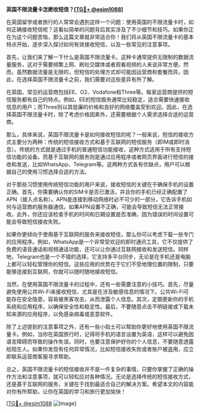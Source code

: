 **英国不限流量卡怎麽收短信？[[TG💪+ @esim1088](https://t.me/s/esim1088)]**

在英国留学或者旅行的人常常会遇到这样一个问题：使用英国的不限流量卡时，如何正确接收短信呢？这看似简单的问题背后其实涉及了不少细节和技巧。如果你正在为这个问题苦恼，那么这篇文章就非常适合你！我们将从英国不限流量卡的基本特点开始，逐步深入探讨如何有效接收短信，以及一些常见的注意事项。

首先，让我们来了解一下什么是英国不限流量卡。这种卡通常提供无限制的数据流量服务，这对于需要频繁上网、刷社交媒体或者观看视频的人来说非常方便。然而，虽然数据流量是无限的，但短信的处理方式却可能因运营商和套餐而异。因此，在选择英国不限流量卡之前，我们需要对这些差异有所了解。

在英国，常见的运营商包括EE、O2、Vodafone和Three等。每家运营商提供的短信服务都有自己的特点。例如，EE的短信服务通常比较稳定，适合需要快速接收信息的用户；而Three则以其低廉的价格和良好的网络覆盖受到欢迎。因此，在选择英国不限流量卡时，除了考虑价格因素外，还需要根据个人需求选择合适的运营商。

那么，具体来说，英国不限流量卡是如何接收短信的呢？一般来说，短信的接收方式主要分为两种：传统的短信接收方式和基于互联网的短信服务（即IM或即时消息）。传统的方式就是通过手机的普通短信功能接收，这种方式适用于所有支持短信功能的设备。而基于互联网的服务则是通过应用程序或者网页界面进行短信的接收和发送，比如WhatsApp、Telegram等。这两种方式各有优缺点，用户可以根据自己的使用习惯选择合适的方法。

对于那些习惯使用传统短信功能的用户来说，接收短信的关键在于确保手机的设置正确。首先，你需要确认你的SIM卡是否已激活，并且你的手机已经正确配置了APN（接入点名称）。APN是连接到移动网络时必不可少的一部分，它告诉手机如何与运营商的服务器通信。如果APN设置不正确，可能会导致短信无法正常接收。此外，你还应该检查手机的时间和日期设置是否准确，因为错误的时间设置可能会导致短信接收失败。

如果你更倾向于使用基于互联网的服务来接收短信，那么你可以考虑下载一些专门的应用程序。例如，WhatsApp是一个非常受欢迎的即时通讯工具，它不仅提供了免费的语音通话和视频通话功能，还可以让你通过互联网接收和发送短信。同样地，Telegram也是一个不错的选择，它支持多平台同步，无论是在手机还是电脑上都可以轻松管理你的短信。这些应用的优势在于它们不受地理位置的限制，只要能够连接到互联网，你就可以随时随地接收短信。

当然，在使用英国不限流量卡的过程中，还有一些需要注意的小技巧。首先，尽量避免使用公共Wi-Fi来接收短信，尤其是在涉及敏感信息的情况下。公共Wi-Fi可能存在安全隐患，容易被黑客攻击，从而泄露个人信息。其次，定期更新你的手机系统和应用程序，以确保安全性和稳定性。最后，不要随意点击不明链接或下载未知来源的应用程序，以免感染病毒或恶意软件。

除了上述提到的注意事项之外，还有一些小贴士可以帮助你更好地使用英国不限流量卡。例如，当你在英国旅行时，记得将手机的语言设置为英语，这样可以避免因语言障碍而导致的操作失误。同时，也要注意保护好你的个人信息，不要随意透露给陌生人。如果你发现有任何异常情况，比如短信接收失败或者账户被盗用，应立即联系运营商客服寻求帮助。

总之，英国不限流量卡的短信接收并不是一件复杂的事情，只要你掌握了正确的操作方法和注意事项，就可以轻松应对各种情况。无论是选择传统的短信接收方式，还是基于互联网的服务，关键在于找到最适合自己的解决方案。希望本文的内容能对你有所帮助，让你在英国的学习和旅行更加愉快！

[[TG💪+ @esim1088](https://t.me/s/esim1088) ![Image](https://i.postimg.cc/4NQfJmqS/Snipaste-2025-05-13-00-14-12.png)]